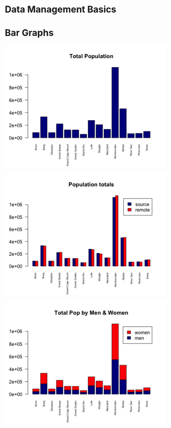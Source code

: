 # Data Management Basics

# Bar Graphs 

![Total Population](total_population.png)

![Population Totals](population_totals.png)

![Total Population By Men & Women](total_pop_by_menwomen.png)



